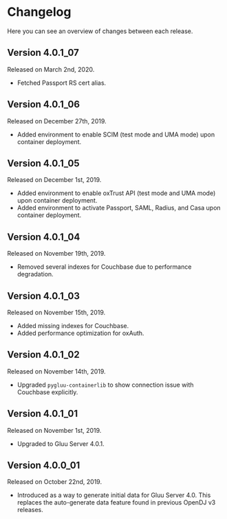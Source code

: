 # Changelog

Here you can see an overview of changes between each release.

## Version 4.0.1_07

Released on March 2nd, 2020.

* Fetched Passport RS cert alias.

## Version 4.0.1_06

Released on December 27th, 2019.

* Added environment to enable SCIM (test mode and UMA mode) upon container deployment.

## Version 4.0.1_05

Released on December 1st, 2019.

* Added environment to enable oxTrust API (test mode and UMA mode) upon container deployment.
* Added environment to activate Passport, SAML, Radius, and Casa upon container deployment.

## Version 4.0.1_04

Released on November 19th, 2019.

* Removed several indexes for Couchbase due to performance degradation.

## Version 4.0.1_03

Released on November 15th, 2019.

* Added missing indexes for Couchbase.
* Added performance optimization for oxAuth.

## Version 4.0.1_02

Released on November 14th, 2019.

* Upgraded `pygluu-containerlib` to show connection issue with Couchbase explicitly.

## Version 4.0.1_01

Released on November 1st, 2019.

* Upgraded to Gluu Server 4.0.1.

## Version 4.0.0_01

Released on October 22nd, 2019.

* Introduced as a way to generate initial data for Gluu Server 4.0. This replaces the auto-generate data feature found in previous OpenDJ v3 releases.
